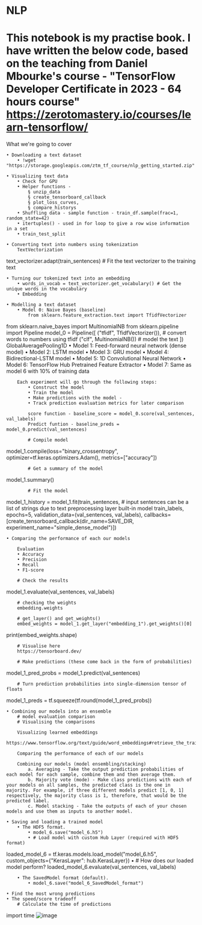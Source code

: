 # NLP
# This notebook is my practise book. I have written the below code, based on the teaching from Daniel Mbourke's course - "TensorFlow Developer Certificate in 2023 - 64 hours course"  https://zerotomastery.io/courses/learn-tensorflow/
	
What we're going to cover

	• Downloading a text dataset
		• !wget "https://storage.googleapis.com/ztm_tf_course/nlp_getting_started.zip" 
		
	• Visualizing text data
		• Check for GPU
		• Helper functions - 
			§ unzip_data
			§ create_tensorboard_callback
			§ plot_loss_curves,
			§ compare_historys
		• Shuffling data - sample function - train_df.sample(frac=1, random_state=42)
		• itertuples() - used in for loop to give a row wise information in a set
		• train_test_split
		
	• Converting text into numbers using tokenization
		TextVectorization
text_vectorizer.adapt(train_sentences) # Fit the text vectorizer to the training text
	
	• Turning our tokenized text into an embedding
		• words_in_vocab = text_vectorizer.get_vocabulary() # Get the unique words in the vocabulary
		• Embedding
		
	• Modelling a text dataset
		• Model 0: Naive Bayes (baseline)
			from sklearn.feature_extraction.text import TfidfVectorizer
from sklearn.naive_bayes import MultinomialNB
from sklearn.pipeline import Pipeline
			model_0 = Pipeline([
                    ("tfidf", TfidfVectorizer()), # convert words to numbers using tfidf
                    ("clf", MultinomialNB()) # model the text
])
			GlobalAveragePooling1D
		• Model 1: Feed-forward neural network (dense model)
		• Model 2: LSTM model
		• Model 3: GRU model
		• Model 4: Bidirectional-LSTM model
		• Model 5: 1D Convolutional Neural Network
		• Model 6: TensorFlow Hub Pretrained Feature Extractor
		• Model 7: Same as model 6 with 10% of training data

		Each experiment will go through the following steps:
			• Construct the model
			• Train the model
			• Make predictions with the model -
			• Track prediction evaluation metrics for later comparison
			
			score function - baseline_score = model_0.score(val_sentences, val_labels)
			Predict funtion - baseline_preds = model_0.predict(val_sentences)
			
			# Compile model
model_1.compile(loss="binary_crossentropy",
                optimizer=tf.keras.optimizers.Adam(),
                metrics=["accuracy"])
			
			# Get a summary of the model
model_1.summary()
			
			# Fit the model
model_1_history = model_1.fit(train_sentences, # input sentences can be a list of strings due to text preprocessing layer built-in model
                              train_labels,
                              epochs=5,
                              validation_data=(val_sentences, val_labels),
                              callbacks=[create_tensorboard_callback(dir_name=SAVE_DIR, 
                                                                     experiment_name="simple_dense_model")])
			
	• Comparing the performance of each our models
		
		Evaluation
		• Accuracy
		• Precision
		• Recall
		• F1-score

		# Check the results
model_1.evaluate(val_sentences, val_labels)
		
		# checking the weights
		embedding.weights
		
		# get_layer() and get_weights()
		embed_weights = model_1.get_layer("embedding_1").get_weights()[0]
print(embed_weights.shape)
		
		# Visualise here
		https://tensorboard.dev/
		
		# Make predictions (these come back in the form of probabilities)
model_1_pred_probs = model_1.predict(val_sentences)
		
		# Turn prediction probabilities into single-dimension tensor of floats
model_1_preds = tf.squeeze(tf.round(model_1_pred_probs))
	
	• Combining our models into an ensemble
		# model evaluation comparison
		# Visualising the comparisons
		
		Visualizing learned embeddings
		https://www.tensorflow.org/text/guide/word_embeddings#retrieve_the_trained_word_embeddings_and_save_them_to_disk
		
		Comparing the performance of each of our models
		
		Combining our models (model ensembling/stacking)
			a. Averaging - Take the output prediction probabilities of each model for each sample, combine them and then average them.
			b. Majority vote (mode) - Make class predictions with each of your models on all samples, the predicted class is the one in majority. For example, if three different models predict [1, 0, 1] respectively, the majority class is 1, therefore, that would be the predicted label.
			c. Model stacking - Take the outputs of each of your chosen models and use them as inputs to another model.
		
	• Saving and loading a trained model
		• The HDF5 format.
			• model_6.save("model_6.h5")
			• # Load model with custom Hub Layer (required with HDF5 format)
loaded_model_6 = tf.keras.models.load_model("model_6.h5", 
                                            custom_objects={"KerasLayer": hub.KerasLayer})
			• # How does our loaded model perform?
loaded_model_6.evaluate(val_sentences, val_labels)
			
		• The SavedModel format (default).
			• model_6.save("model_6_SavedModel_format")
		
	• Find the most wrong predictions
	• The speed/score tradeoff
		# Calculate the time of predictions
import time
![image](https://user-images.githubusercontent.com/123597753/233126314-b932ed12-b3cb-492d-82ba-14088dc59baa.png)
